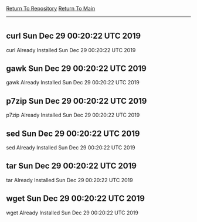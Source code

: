 [Return To Repository](https://github.com/deathbybandaid/piholeparser/)
[Return To Main](https://github.com/deathbybandaid/piholeparser/blob/master/RecentRunLogs/Mainlog.md)
____________________________________
# 
## curl Sun Dec 29 00:20:22 UTC 2019
curl Already Installed Sun Dec 29 00:20:22 UTC 2019
## gawk Sun Dec 29 00:20:22 UTC 2019
gawk Already Installed Sun Dec 29 00:20:22 UTC 2019
## p7zip Sun Dec 29 00:20:22 UTC 2019
p7zip Already Installed Sun Dec 29 00:20:22 UTC 2019
## sed Sun Dec 29 00:20:22 UTC 2019
sed Already Installed Sun Dec 29 00:20:22 UTC 2019
## tar Sun Dec 29 00:20:22 UTC 2019
tar Already Installed Sun Dec 29 00:20:22 UTC 2019
## wget Sun Dec 29 00:20:22 UTC 2019
wget Already Installed Sun Dec 29 00:20:22 UTC 2019
